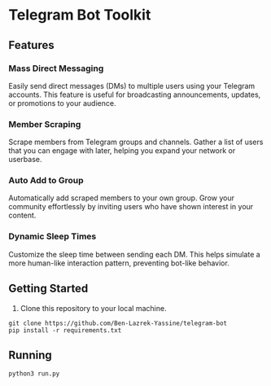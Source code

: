 # Telegram Bot Toolkit
## Features

### Mass Direct Messaging

Easily send direct messages (DMs) to multiple users using your Telegram accounts. This feature is useful for broadcasting announcements, updates, or promotions to your audience.

### Member Scraping

Scrape members from Telegram groups and channels. Gather a list of users that you can engage with later, helping you expand your network or userbase.

### Auto Add to Group

Automatically add scraped members to your own group. Grow your community effortlessly by inviting users who have shown interest in your content.

### Dynamic Sleep Times

Customize the sleep time between sending each DM. This helps simulate a more human-like interaction pattern, preventing bot-like behavior.

## Getting Started

1. Clone this repository to your local machine.

```shell
git clone https://github.com/Ben-Lazrek-Yassine/telegram-bot
pip install -r requirements.txt
```
## Running 
```shell
python3 run.py
```
